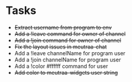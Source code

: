 # Tasks

* ~~Extract username from program to env~~
* ~~Add a !leave command for owner of channel~~
* ~~Add a !join command for owner of channel~~
* ~~Fix the layout issues in meutraa-chat~~
* Add a !leave channelName for program user
* Add a !join channelName for program user
* Add a !color #ffffff command for user
* ~~Add color to meutraa-widgets user string~~
